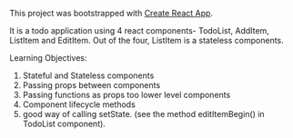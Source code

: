 This project was bootstrapped with [Create React App](https://github.com/facebook/create-react-app).

It is a todo application using 4 react components- TodoList, AddItem, ListItem and EditItem. Out of the four, ListItem is a stateless components. 

Learning Objectives:
  1. Stateful and Stateless components
  2. Passing props between components
  3. Passing functions as props too lower level components
  4. Component lifecycle methods
  5. good way of calling setState. (see the method editItemBegin() in TodoList component).
